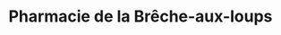 ---
title: "Pharmacie de la Brêche-aux-loups"
url: /ozoir-la-ferriere/pharmacie-de-la-breche-aux-loups/
shop: Drogerie
---